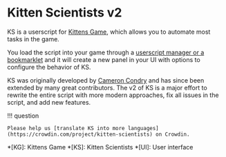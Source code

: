 # Kitten Scientists v2

KS is a userscript for [Kittens Game](https://kittensgame.com/web/), which allows you to automate most tasks in the game.

You load the script into your game through a [userscript manager or a bookmarklet](https://kitten-science.github.io/kitten-scientists/installation/) and it will create a new panel in your UI with options to configure the behavior of KS.

KS was originally developed by [Cameron Condry](https://github.com/cameroncondry) and has since been extended by many great contributors. The v2 of KS is a major effort to rewrite the entire script with more modern approaches, fix all issues in the script, and add new features.

!!! question

    Please help us [translate KS into more languages](https://crowdin.com/project/kitten-scientists) on Crowdin.

<!-- prettier-ignore-start -->
*[KG]: Kittens Game
*[KS]: Kitten Scientists
*[UI]: User interface
<!-- prettier-ignore-end -->
